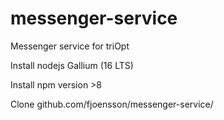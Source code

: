 # messenger-service
Messenger service for triOpt

Install nodejs Gallium (16 LTS)

Install npm version >8

Clone github.com/fjoensson/messenger-service/

